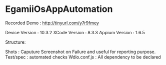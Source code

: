 # EgamiiOsAppAutomation

Recorded Demo : http://tinyurl.com/y7r9fmey


Device Version : 10.3.2
XCode Version : 8.3.3
Appium Version : 1.6.5

Structure:

Shots : Caputure Screenshot on Failure and useful for reporting purpose.
Test/spec : automated checks
Wdio.conf.js : All dependency to be declared





